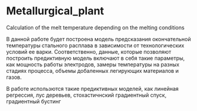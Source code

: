 # Metallurgical_plant
Calculation of the melt temperature depending on the melting conditions

В данной работе будет построена модель предсказания окончательной температуры стального расплава в зависимости от технологических условий ее варки.
Соответственно, данные, которые позволяют построить предиктивную модель включают в себя такие параметры, как мощность работы электродов, замеры температуры на разных стадиях процесса, объемы добаленных легирующих материалов и газов.

В работе использются такие предиктивных моделей, как линейная регрессия, лус деревьев, стохастичнский градиентный спуск, градиентный бустинг
